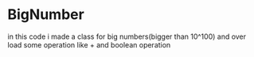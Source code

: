 # BigNumber
in this code i made a class for big numbers(bigger than 10^100) 
and over load some operation like + and boolean operation
